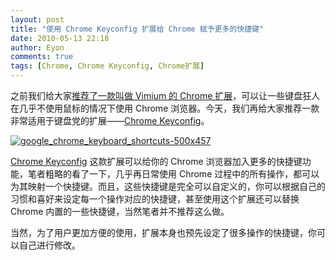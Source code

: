 ```yaml
---
layout: post
title: "使用 Chrome Keyconfig 扩展给 Chrome 赋予更多的快捷键"
date: 2010-05-13 22:18
author: Eyon
comments: true
tags: [Chrome, Chrome Keyconfig, Chrome扩展]
---
```

之前我们给大家[推荐了一款叫做 Vimium 的 Chrome 扩展](http://www.chromi.org/archives/4391)，可以让一些键盘狂人在几乎不使用鼠标的情况下使用 Chrome 浏览器。今天，我们再给大家推荐一款非常适用于键盘党的扩展——[Chrome Keyconfig](https://chrome.google.com/extensions/detail/okneonigbfnolfkmfgjmaeniipdjkgkl)。

<a href="http://img.chromi.org/2010/05/google_chrome_keyboard_shortcuts-500x457.png">![](http://img.chromi.org/2010/05/google_chrome_keyboard_shortcuts-500x457.png "google_chrome_keyboard_shortcuts-500x457")</a>

[Chrome Keyconfig](https://chrome.google.com/extensions/detail/okneonigbfnolfkmfgjmaeniipdjkgkl) 这款扩展可以给你的 Chrome 浏览器加入更多的快捷键功能，笔者粗略的看了一下，几乎再日常使用  Chrome 过程中的所有操作，都可以为其映射一个快捷键。而且，这些快捷键是完全可以自定义的，你可以根据自己的习惯和喜好来设定每一个操作对应的快捷键，甚至使用这个扩展还可以替换 Chrome 内置的一些快捷键，当然笔者并不推荐这么做。

当然，为了用户更加方便的使用，扩展本身也预先设定了很多操作的快捷键，你可以自己进行修改。
